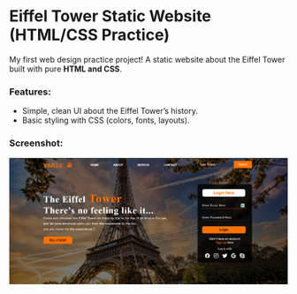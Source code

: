 # Eiffel Tower Static Website (HTML/CSS Practice)  

My first web design practice project! A static website about the Eiffel Tower built with pure **HTML and CSS**.  

### Features:  
- Simple, clean UI about the Eiffel Tower’s history.  
- Basic styling with CSS (colors, fonts, layouts).  

### Screenshot:  
![Preview](https://github.com/IlhamDev007/First-Website-Practice-EiffelTower/blob/09c942f8d29bd0f384d0b98becb6afca0a72df23/Eiffel-Tower/Preview.png)
